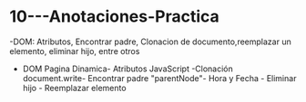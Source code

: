 # 10---Anotaciones-Practica
  -DOM: Atributos, Encontrar padre, Clonacion de documento,reemplazar un elemento, eliminar hijo, entre otros
  - DOM Pagina Dinamica- Atributos JavaScript -Clonación document.write- Encontrar padre "parentNode"- Hora y Fecha - Eliminar hijo - Reemplazar elemento 
